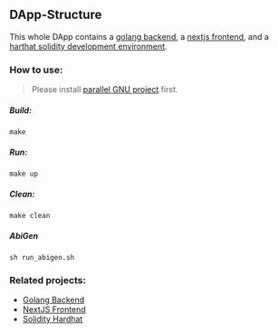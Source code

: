 ## DApp-Structure
This whole DApp contains a [golang backend](https://github.com/josephMG/dApp-backend), a [nextjs frontend](https://github.com/josephMG/dApp-frontend), and a [harthat solidity development environment](https://github.com/josephMG/dApp-hardhat).

### How to use:
> Please install [parallel GNU project](https://www.gnu.org/software/parallel/) first.

##### Build:
`make`

##### Run:
`make up`

##### Clean:
`make clean`

##### AbiGen
`sh run_abigen.sh`

### Related projects:
- [Golang Backend](https://github.com/josephMG/dApp-backend)
- [NextJS Frontend](https://github.com/josephMG/dApp-frontend)
- [Solidity Hardhat](https://github.com/josephMG/dApp-hardhat)
